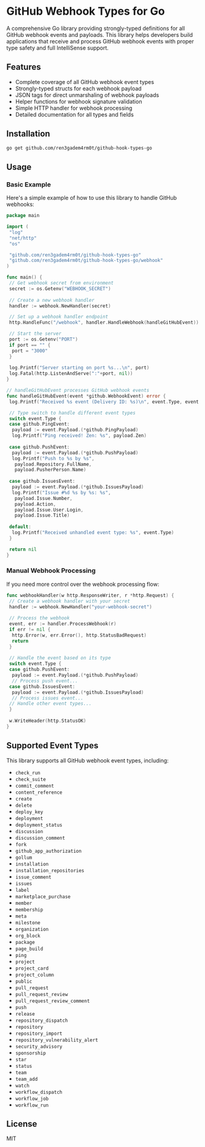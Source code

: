 # GitHub Webhook Types for Go

A comprehensive Go library providing strongly-typed definitions for all GitHub webhook events and payloads. This library helps developers build applications that receive and process GitHub webhook events with proper type safety and full IntelliSense support.

## Features

- Complete coverage of all GitHub webhook event types
- Strongly-typed structs for each webhook payload
- JSON tags for direct unmarshaling of webhook payloads
- Helper functions for webhook signature validation
- Simple HTTP handler for webhook processing
- Detailed documentation for all types and fields

## Installation

```bash
go get github.com/ren3gadem4rm0t/github-hook-types-go
```

## Usage

### Basic Example

Here's a simple example of how to use this library to handle GitHub webhooks:

```go
package main

import (
 "log"
 "net/http"
 "os"

 "github.com/ren3gadem4rm0t/github-hook-types-go"
 "github.com/ren3gadem4rm0t/github-hook-types-go/webhook"
)

func main() {
 // Get webhook secret from environment
 secret := os.Getenv("WEBHOOK_SECRET")
 
 // Create a new webhook handler
 handler := webhook.NewHandler(secret)

 // Set up a webhook handler endpoint
 http.HandleFunc("/webhook", handler.HandleWebhook(handleGitHubEvent))

 // Start the server
 port := os.Getenv("PORT")
 if port == "" {
  port = "3000"
 }
 
 log.Printf("Server starting on port %s...\n", port)
 log.Fatal(http.ListenAndServe(":"+port, nil))
}

// handleGitHubEvent processes GitHub webhook events
func handleGitHubEvent(event *github.WebhookEvent) error {
 log.Printf("Received %s event (Delivery ID: %s)\n", event.Type, event.DeliveryID)

 // Type switch to handle different event types
 switch event.Type {
 case github.PingEvent:
  payload := event.Payload.(*github.PingPayload)
  log.Printf("Ping received! Zen: %s", payload.Zen)
  
 case github.PushEvent:
  payload := event.Payload.(*github.PushPayload)
  log.Printf("Push to %s by %s", 
   payload.Repository.FullName, 
   payload.PusherPerson.Name)
  
 case github.IssuesEvent:
  payload := event.Payload.(*github.IssuesPayload)
  log.Printf("Issue #%d %s by %s: %s",
   payload.Issue.Number,
   payload.Action,
   payload.Issue.User.Login,
   payload.Issue.Title)
   
 default:
  log.Printf("Received unhandled event type: %s", event.Type)
 }

 return nil
}
```

### Manual Webhook Processing

If you need more control over the webhook processing flow:

```go
func webhookHandler(w http.ResponseWriter, r *http.Request) {
 // Create a webhook handler with your secret
 handler := webhook.NewHandler("your-webhook-secret")
 
 // Process the webhook
 event, err := handler.ProcessWebhook(r)
 if err != nil {
  http.Error(w, err.Error(), http.StatusBadRequest)
  return
 }
 
 // Handle the event based on its type
 switch event.Type {
 case github.PushEvent:
  payload := event.Payload.(*github.PushPayload)
  // Process push event...
 case github.IssuesEvent:
  payload := event.Payload.(*github.IssuesPayload)
  // Process issues event...
 // Handle other event types...
 }
 
 w.WriteHeader(http.StatusOK)
}
```

## Supported Event Types

This library supports all GitHub webhook event types, including:

- `check_run`
- `check_suite`
- `commit_comment`
- `content_reference`
- `create`
- `delete`
- `deploy_key`
- `deployment`
- `deployment_status`
- `discussion`
- `discussion_comment`
- `fork`
- `github_app_authorization`
- `gollum`
- `installation`
- `installation_repositories`
- `issue_comment`
- `issues`
- `label`
- `marketplace_purchase`
- `member`
- `membership`
- `meta`
- `milestone`
- `organization`
- `org_block`
- `package`
- `page_build`
- `ping`
- `project`
- `project_card`
- `project_column`
- `public`
- `pull_request`
- `pull_request_review`
- `pull_request_review_comment`
- `push`
- `release`
- `repository_dispatch`
- `repository`
- `repository_import`
- `repository_vulnerability_alert`
- `security_advisory`
- `sponsorship`
- `star`
- `status`
- `team`
- `team_add`
- `watch`
- `workflow_dispatch`
- `workflow_job`
- `workflow_run`

## License

MIT
